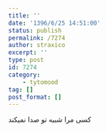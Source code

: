 ```yaml
---
title: ''
date: '1396/6/25 14:51:00'
status: publish
permalink: /7274
author: straxico
excerpt: ''
type: post
id: 7274
category:
    - tytomood
tag: []
post_format: []
---
```

کسی مرا شبیه تو صدا نمیکند